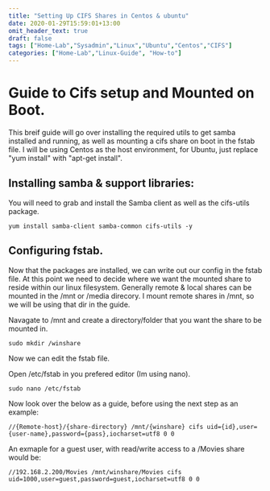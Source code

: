 ```yaml
---
title: "Setting Up CIFS Shares in Centos & ubuntu"
date: 2020-01-29T15:59:01+13:00
omit_header_text: true
draft: false
tags: ["Home-Lab","Sysadmin","Linux","Ubuntu","Centos","CIFS"]
categories: ["Home-Lab","Linux-Guide", "How-to"]
---
```


# Guide to Cifs setup and Mounted on Boot.

This breif guide will go over installing the required utils to get samba installed and running,
as well as mounting a cifs share on boot in the fstab file.
I will be using Centos as the host environment, for Ubuntu, just replace "yum install" with "apt-get install".

## Installing samba & support libraries:

You will need to grab and install the Samba client as well as the cifs-utils package.

``` shell
yum install samba-client samba-common cifs-utils -y
```

## Configuring fstab.

Now that the packages are installed, we can write out our config in the fstab file.
At this point we need to decide where we want the mounted share to reside within our linux filesystem.
Generally remote & local shares can be mounted in the /mnt or /media direcory.
I mount remote shares in /mnt, so we will be using that dir in the guide.

Navagate to /mnt and create a directory/folder that you want the share to be mounted in.

``` shell
sudo mkdir /winshare
```

Now we can edit the fstab file.

Open /etc/fstab in you prefered editor (Im using nano).

``` shell 
sudo nano /etc/fstab
```

Now look over the below as a guide, before using the next step as an example:

```
//{Remote-host}/{share-directory} /mnt/{winshare} cifs uid={id},user={user-name},password={pass},iocharset=utf8 0 0
```

An exmaple for a guest user, with read/write access to a /Movies share would be:

```
//192.168.2.200/Movies /mnt/winshare/Movies cifs uid=1000,user=guest,password=guest,iocharset=utf8 0 0
```